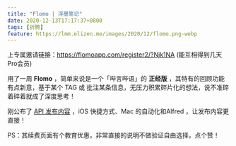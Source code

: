 ```yaml
---
title: "Flomo | 浮墨笔记"
date: 2020-12-13T17:17:37+0800
tags: [折腾]
feature: https://lmm.elizen.me/images/2020/12/flomo.png-webp
---
```


上专属邀请链接：<https://flomoapp.com/register2/?Njk1NA> (能互相得到几天Pro会员)

用了一周 **Flomo** ，简单来说是一个「哔言哔语」的 **正经版** ，其特有的回顾功能有点新意，基于某个 TAG 或 批注某条信息，无压力积累碎片化的想法，说不准碎着碎着就成了深度思考！

<!--more-->

刚公布了 [API 发布内容](https://support.qq.com/products/297045/faqs-more/#classifyId=46026) ，iOS 快捷方式、Mac 的自动化和Alfred ，让发布内容更直接！

PS：其续费页面有个教育优惠，非常直接的说明不做验证自由选择，点个赞！